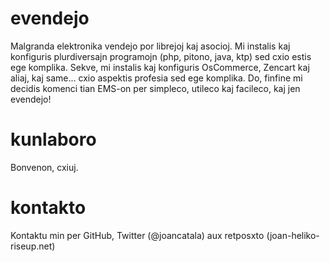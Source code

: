 evendejo
========

Malgranda elektronika vendejo por librejoj kaj asocioj. Mi instalis kaj konfiguris plurdiversajn programojn (php, pitono, java, ktp) sed cxio estis ege komplika. Sekve, mi instalis kaj konfiguris OsCommerce, Zencart kaj aliaj, kaj same... cxio aspektis profesia sed ege komplika.
Do, finfine mi decidis komenci tian EMS-on per simpleco, utileco kaj facileco, kaj jen evendejo! 

kunlaboro
========

Bonvenon, cxiuj.

kontakto
========

Kontaktu min per GitHub, Twitter (@joancatala) aux retposxto (joan-heliko-riseup.net)

